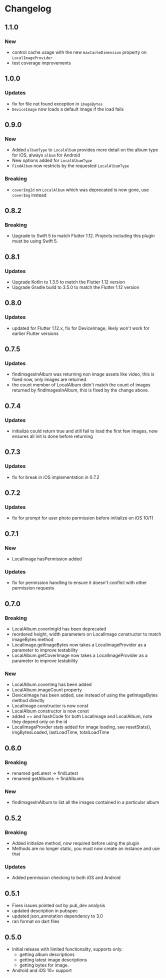 # Changelog

## 1.1.0

### New
* control cache usage with the new `maxCacheDimension` property on `LocalImageProvider`
* test coverage improvements

## 1.0.0

### Updates
* fix for file not found exception in `imageBytes` 
* `DeviceImage` now loads a default image if the load fails 

## 0.9.0

### New
  * Added `albumType` to `LocalAlbum` provides more detail on the album type for iOS, always `album` for Android
  * New options added for `LocalAlbumType`
  * `FindAlbum` now restricts by the requested `LocalAlbumType`
  
### Breaking

  * `coverImgId` on `LocalAlbum` which was deprecated is now gone, use `coverImg` instead

## 0.8.2

### Breaking

  * Upgrade to Swift 5 to match Flutter 1.12. Projects including this plugin must be using Swift 5. 
  
## 0.8.1

### Updates

  * Upgrade Kotlin to 1.3.5 to match the Flutter 1.12 version
  * Upgrade Gradle build to 3.5.0 to match the Flutter 1.12 version

## 0.8.0

### Updates
* updated for Flutter 1.12.x, fix for DeviceImage, likely won't work for earlier Flutter versions

## 0.7.5

### Updates
* findImagesInAlbum was returning non image assets like video, this is fixed now, only images are returned
* the count member of LocalAlbum didn't match the count of images returned by findImagesInAlbum, this is fixed by the change above.
  
## 0.7.4

### Updates
* initialize could return true and still fail to load the first few images, now ensures all init is done before returning
  
## 0.7.3

### Updates
* fix for break in iOS implementation in 0.7.2
  
## 0.7.2

### Updates
* fix for prompt for user photo permission before initialize on iOS 10/11
  
## 0.7.1

### New
* LocalImage hasPermission added

### Updates
* fix for permission handling to ensure it doesn't conflict with other permission requests

## 0.7.0

### Breaking
* LocalAlbum.coverImgId has been deprecated
* reordered height, width parameters on LocalImage constructor to match imageBytes method
* LocalImage.getImageBytes now takes a LocalImageProvider as a parameter to improve testability
* LocalAlbum.getCoverImage now takes a LocalImageProvider as a parameter to improve testability

### New
* LocalAlbum.coverImg has been added
* LocalAlbum.imageCount property
* DeviceImage has been added, use instead of using the getImageBytes method directly
* LocalImage constructor is now const
* LocalAlbum constructor is now const
* added == and hashCode for both LocalImage and LocalAlbum, note they depend only on the id
* LocalImageProvder stats added for image loading, see resetStats(), imgBytesLoaded, lastLoadTime, totalLoadTime 

## 0.6.0

### Breaking
* renamed getLatest -> findLatest
* renamed getAlbums -> findAlbums
  
### New
* findImagesInAlbum to list all the images contained in a particular album


## 0.5.2
### Breaking
* Added initialize method, now required before using the plugin
* Methods are no longer static, you must now create an instance and use that
  
### Updates
* Added permission checking to both iOS and Android
 
## 0.5.1
* Fixes issues pointed out by pub_dev analysis
* updated description in pubspec
* updated json_annotation dependency to 3.0
* ran format on dart files

## 0.5.0

* Initial release with limited functionality, supports only:
  * getting album descriptions
  * getting latest image descriptions
  * getting bytes for image. 
* Android and iOS 10+ support
